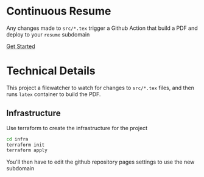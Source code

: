 # Continuous Resume

Any changes made to `src/*.tex` trigger a Github Action that build a PDF and deploy to your `resume` subdomain

[Get Started](GETTING_STARTED.md)

# Technical Details

This project a filewatcher to watch for changes to `src/*.tex` files, and then runs `latex` container to build the PDF.

## Infrastructure
Use terraform to create the infrastructure for the project

```sh
cd infra
terraform init
terraform apply
```

You'll then have to edit the github repository pages settings to use the new subdomain

